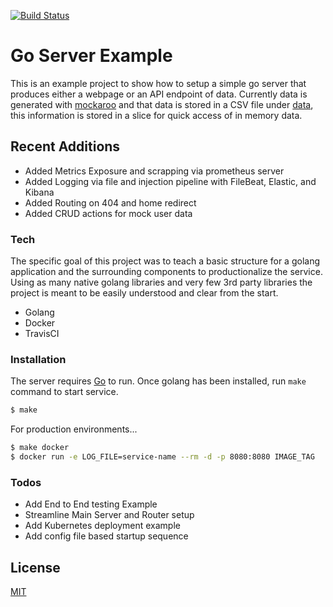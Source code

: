 [![Build Status](https://travis-ci.org/hunter32292/go-server-example.svg?branch=master)](https://travis-ci.org/hunter32292/go-server-example)
# Go Server Example

This is an example project to show how to setup a simple go server that produces either a webpage or an API endpoint of data. Currently data is generated with [mockaroo](https://www.mockaroo.com/) and that data is stored in a CSV file under [data](./data), this information is stored in a slice for quick access of in memory data.

## Recent Additions

- Added Metrics Exposure and scrapping via prometheus server
- Added Logging via file and injection pipeline with FileBeat, Elastic, and Kibana
- Added Routing on 404 and home redirect
- Added CRUD actions for mock user data

### Tech

The specific goal of this project was to teach a basic structure for a golang application and the surrounding components to productionalize the service. Using as many native golang libraries and very few 3rd party libraries the project is meant to be easily understood and clear from the start.

* Golang
* Docker
* TravisCI

### Installation

The server requires [Go](https://golang.org/) to run.
Once golang has been installed, run `make` command to start service.

```sh
$ make
```

For production environments...

```sh
$ make docker
$ docker run -e LOG_FILE=service-name --rm -d -p 8080:8080 IMAGE_TAG
```


### Todos

 - Add End to End testing Example
 - Streamline Main Server and Router setup
 - Add Kubernetes deployment example
 - Add config file based startup sequence


License
----

[MIT](LICENSE)
